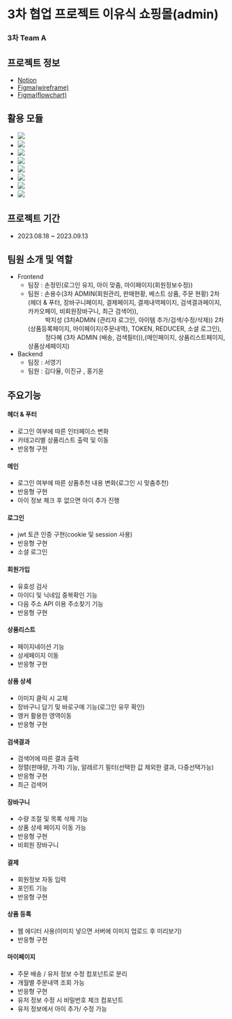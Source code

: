 # 3차 협업 프로젝트 이유식 쇼핑몰(admin)

### 3차 Team A

## 프로젝트 정보

- [Notion](https://www.notion.so/YUMMEAL-80d792f626424ef59dd2f22e8097d48f)
- [Figma(wireframe)](https://www.figma.com/file/A0h9Ai58OM6pRxUXWUmYJP/yummeal?type=design&node-id=1096%3A369&mode=design&t=2UxOfiDdVm4zzZRJ-1)
- [Figma(flowchart)](<https://www.figma.com/file/wuGGvaWhGaIq53x6VOSm8P/Pokedex-Flowchart-(Community)?type=whiteboard&node-id=0%3A1&t=DYSvMAgpH8f4KJT6-1>)

## 활용 모듈

- <img src="https://img.shields.io/badge/React-263238?style=flat&logo=React&logoColor=skyblue">
- <img src="https://img.shields.io/badge/StyledComponent-DB7093?style=flat&logo=styledcomponents&logoColor=white">
- <img src="https://img.shields.io/badge/ReduxToolkit-764ABC?style=flat&logo=redux&logoColor=white">
- <img src="https://img.shields.io/badge/ReactRouter-CA4245?style=flat&logo=reactrouter&logoColor=white">
- <img src="https://img.shields.io/badge/Prettier-F7B93E?style=flat&logo=prettier&logoColor=white">
- <img src="https://img.shields.io/badge/Axios-5A29E4?style=flat&logo=axios&logoColor=white">
- <img src="https://img.shields.io/badge/Eslint-4B32C3?style=flat&logo=eslint&logoColor=white">
- <img src="https://img.shields.io/badge/TypeScript-3178C6?style=flat&logo=TypeScript&logoColor=white"/>

## 프로젝트 기간

- 2023.08.18 ~ 2023.09.13

## 팀원 소개 및 역할

- Frontend
  - 팀장 : 손정민(로그인 유지, 아이 맞춤, 마이페이지(회원정보수정))
  - 팀원 : 손용수(3차 ADMIN(회원관리, 판매현황, 베스트 상품, 주문 현황) 2차(헤더 & 푸터, 장바구니페이지, 결제페이지, 결제내역페이지, 검색결과페이지, 카카오페이, 비회원장바구니, 최근 검색어)),<br>&nbsp;&nbsp;&nbsp;&nbsp;&nbsp;&nbsp;&nbsp;&nbsp;&nbsp;&nbsp;박지성 (3차ADMIN (관리자 로그인, 아이템 추가/검색/수정/삭제)) 2차(상품등록페이지, 마이페이지(주문내역), TOKEN, REDUCER, 소셜 로그인),<br>&nbsp;&nbsp;&nbsp;&nbsp;&nbsp;&nbsp;&nbsp;&nbsp;&nbsp;&nbsp;정다혜 (3차 ADMIN (배송, 검색필터)),(메인페이지, 상품리스트페이지, 상품상세페이지)
- Backend
  - 팀장 : 서영기
  - 팀원 : 김다율, 이진규 , 홍기윤

## 주요기능

#### 헤더 & 푸터

- 로그인 여부에 따른 인터페이스 변화
- 카테고리별 상품리스트 출력 및 이동
- 반응형 구현

#### 메인

- 로그인 여부에 따른 상품추천 내용 변화(로그인 시 맞춤추천)
- 반응형 구현
- 아이 정보 체크 후 없으면 아이 추가 진행

#### 로그인

- jwt 토큰 인증 구현(cookie 및 session 사용)
- 반응형 구현
- 소셜 로그인

#### 회원가입

- 유효성 검사
- 아이디 및 닉네임 중복확인 기능
- 다음 주소 API 이용 주소찾기 기능
- 반응형 구현

#### 상품리스트

- 페이지네이션 기능
- 상세페이지 이동
- 반응형 구현

#### 상품 상세

- 이미지 클릭 시 교체
- 장바구니 담기 및 바로구매 기능(로그인 유무 확인)
- 앵커 활용한 영역이동
- 반응형 구현

#### 검색결과

- 검색어에 따른 결과 출력
- 정렬(판매량, 가격) 기능, 알레르기 필터(선택한 값 제외한 결과, 다중선택가능)
- 반응형 구현
- 최근 검색어

#### 장바구니

- 수량 조절 및 목록 삭제 기능
- 상품 상세 페이지 이동 가능
- 반응형 구현
- 비회원 장바구니

#### 결제

- 회원정보 자동 입력
- 포인트 기능
- 반응형 구현

#### 상품 등록

- 웹 에디터 사용(이미지 넣으면 서버에 이미지 업로드 후 미리보기)
- 반응형 구현

#### 마이페이지

- 주문 배송 / 유저 정보 수정 컴포넌트로 분리
- 개월별 주문내역 조회 가능
- 반응형 구현
- 유저 정보 수정 시 비밀번호 체크 컴포넌트
- 유저 정보에서 아이 추가/ 수정 가능
